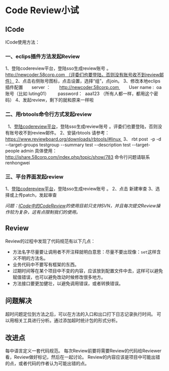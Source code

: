 # Code Review小试

## ICode

ICode使用方法：

### 一、eclips插件方法发起Review

1、登陆codereview平台，登陆sso生成review账号 。http://newcoder.58corp.com （评委们也要登陆，否则没有账号收不到review邮件）
2、点击右侧账号图标，点击设置，选择“组”，点join。
3、修改本地eclips插件配置
      server ：       http://newcoder.58corp.com 
      User name :  oa账号（比如 luting01）
      password：  aaa123 （所有人都一样，都用这个密码）
4、发起review，剩下的就和原来一样啦

### 二、用rbtools命令行方式发起review  
 
1、[登陆codereview平台](ttp://newcoder.58corp.com)，登陆sso生成review账号 。评委们也要登陆，否则没有账号收不到review邮件。
2、安装rbtools  请参考：https://www.reviewboard.org/downloads/rbtools/#linux 
3、 rbt post  -p -d --target-groups testgroup --summary test --description test --target-people admin
具体使用：  http://ishare.58corp.com/index.php/topic/show/783
命令行问题请联系renhongwei

### 三、平台界面发起review

1、[登陆codereview平台](http://newcoder.58corp.com )，登陆sso生成review账号 。
2、点击 新建审查
3、选择或上传patch，发起审查

*问题：[ICode中的CodeReview](http://icode.58corp.com)的使用目前只支持SVN，并且每次提交Review操作较为复杂，这有点限制我们的使用。*

## Review

Review的过程中发现了代码规范有以下几点：

* 方法名字尽量要让调用者不开注释就明白意思：尽量不要出现像：`set`这样含义不明的方法名。
* 业务代码中不要写有框架的东西。
* 过期时间等在某个项目中不变的内容，应该放到配置文件中去，这样可以避免赋值错误，也可以避免改动时候修改很多地方。
* 方法接口要更加健壮，以避免调用错误，或者转换错误。

## 问题解决

超时问题定位到方法之后，可以在方法的入口和出口打下日志记录执行时间。
可以用相关工具进行分析。通过添加超时统计包的形式分析。

## 改进点

每中语言定义一套代码规范。
每次Review前要将需要Review的代码给Reviewer看，Review做好标记，然后在一起讨论。
Review的内容应该是项目中可能出错的点，或者代码的作者认为可能出错的点。




